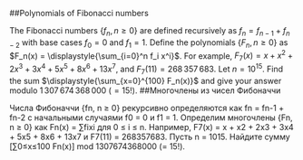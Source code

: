 ##Polynomials of Fibonacci numbers

The Fibonacci numbers $\{f_n, n \ge 0\}$ are defined recursively as $f_n = f_{n-1} + f_{n-2}$ with base cases $f_0 = 0$ and $f_1 = 1$.
Define the polynomials $\{F_n, n \ge 0\}$ as $F_n(x) = \displaystyle{\sum_{i=0}^n f_i x^i}$.
For example, $F_7(x) = x + x^2 + 2x^3 + 3x^4 + 5x^5 + 8x^6 + 13x^7$, and $F_7(11) = 268\,357\,683$.
Let $n = 10^{15}$. Find the sum $\displaystyle{\sum_{x=0}^{100} F_n(x)}$ and give your answer modulo $1\,307\,674\,368\,000 \ (= 15!)$.
##Многочлены из чисел Фибоначчи

Числа Фибоначчи {fn, n ≥ 0} рекурсивно определяются как fn = fn-1 + fn-2 с начальными случаями f0 = 0 и f1 = 1.
Определим многочлены {Fn, n ≥ 0} как Fn(x) = ∑fixi для 0 ≤ i ≤ n.
Например, F7(x) = x + x2 + 2x3 + 3x4 + 5x5 + 8x6 + 13x7 и F7(11) = 268357683.
Пусть n = 1015. Найдите сумму [∑0≤x≤100 Fn(x)] mod 1307674368000 (= 15!).
